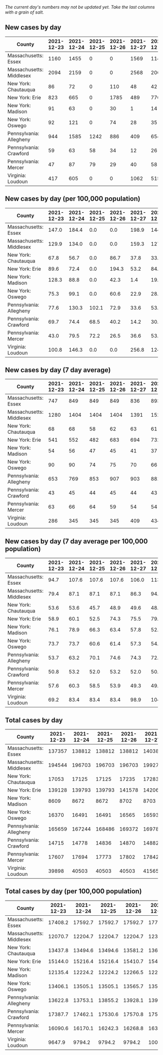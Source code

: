 _The current day's numbers may not be updated yet. Take the last columns with a grain of salt._
## New cases by day

| County | 2021-12-23 | 2021-12-24 | 2021-12-25 | 2021-12-26 | 2021-12-27 | 2021-12-28 | 2021-12-29 |
| --- | --- | --- | --- | --- | --- | --- | --- |
| Massachusetts: Essex | 1160 | 1455 | 0 | 0 | 1569 | 1142 |  |
| Massachusetts: Middlesex | 2094 | 2159 | 0 | 0 | 2568 | 2061 |  |
| New York: Chautauqua | 86 | 72 | 0 | 110 | 48 | 42 |  |
| New York: Erie | 823 | 665 | 0 | 1785 | 489 | 776 |  |
| New York: Madison | 91 | 63 | 0 | 30 | 1 | 14 |  |
| New York: Oswego | 92 | 121 | 0 | 74 | 28 | 35 |  |
| Pennsylvania: Allegheny | 944 | 1585 | 1242 | 886 | 409 | 654 | 1701 |
| Pennsylvania: Crawford | 59 | 63 | 58 | 34 | 12 | 26 | 52 |
| Pennsylvania: Mercer | 47 | 87 | 79 | 29 | 40 | 58 | 58 |
| Virginia: Loudoun | 417 | 605 | 0 | 0 | 1062 | 515 | 671 |

## New cases by day (per 100,000 population)

| County | 2021-12-23 | 2021-12-24 | 2021-12-25 | 2021-12-26 | 2021-12-27 | 2021-12-28 | 2021-12-29 |
| --- | --- | --- | --- | --- | --- | --- | --- |
| Massachusetts: Essex | 147.0 | 184.4 | 0.0 | 0.0 | 198.9 | 144.7 |  |
| Massachusetts: Middlesex | 129.9 | 134.0 | 0.0 | 0.0 | 159.3 | 127.9 |  |
| New York: Chautauqua | 67.8 | 56.7 | 0.0 | 86.7 | 37.8 | 33.1 |  |
| New York: Erie | 89.6 | 72.4 | 0.0 | 194.3 | 53.2 | 84.5 |  |
| New York: Madison | 128.3 | 88.8 | 0.0 | 42.3 | 1.4 | 19.7 |  |
| New York: Oswego | 75.3 | 99.1 | 0.0 | 60.6 | 22.9 | 28.7 |  |
| Pennsylvania: Allegheny | 77.6 | 130.3 | 102.1 | 72.9 | 33.6 | 53.8 | 139.9 |
| Pennsylvania: Crawford | 69.7 | 74.4 | 68.5 | 40.2 | 14.2 | 30.7 | 61.4 |
| Pennsylvania: Mercer | 43.0 | 79.5 | 72.2 | 26.5 | 36.6 | 53.0 | 53.0 |
| Virginia: Loudoun | 100.8 | 146.3 | 0.0 | 0.0 | 256.8 | 124.5 | 162.3 |

## New cases by day (7 day average)

| County | 2021-12-23 | 2021-12-24 | 2021-12-25 | 2021-12-26 | 2021-12-27 | 2021-12-28 | 2021-12-29 |
| --- | --- | --- | --- | --- | --- | --- | --- |
| Massachusetts: Essex | 747 | 849 | 849 | 849 | 836 | 893 |  |
| Massachusetts: Middlesex | 1280 | 1404 | 1404 | 1404 | 1391 | 1526 |  |
| New York: Chautauqua | 68 | 68 | 58 | 62 | 63 | 61 |  |
| New York: Erie | 541 | 552 | 482 | 683 | 694 | 732 |  |
| New York: Madison | 54 | 56 | 47 | 45 | 41 | 37 |  |
| New York: Oswego | 90 | 90 | 74 | 75 | 70 | 66 |  |
| Pennsylvania: Allegheny | 653 | 769 | 853 | 907 | 903 | 881 | 1060 |
| Pennsylvania: Crawford | 43 | 45 | 44 | 45 | 44 | 43 | 43 |
| Pennsylvania: Mercer | 63 | 66 | 64 | 59 | 54 | 54 | 57 |
| Virginia: Loudoun | 286 | 345 | 345 | 345 | 409 | 434 | 467 |

## New cases by day (7 day average per 100,000 population)

| County | 2021-12-23 | 2021-12-24 | 2021-12-25 | 2021-12-26 | 2021-12-27 | 2021-12-28 | 2021-12-29 |
| --- | --- | --- | --- | --- | --- | --- | --- |
| Massachusetts: Essex | 94.7 | 107.6 | 107.6 | 107.6 | 106.0 | 113.2 |  |
| Massachusetts: Middlesex | 79.4 | 87.1 | 87.1 | 87.1 | 86.3 | 94.7 |  |
| New York: Chautauqua | 53.6 | 53.6 | 45.7 | 48.9 | 49.6 | 48.1 |  |
| New York: Erie | 58.9 | 60.1 | 52.5 | 74.3 | 75.5 | 79.7 |  |
| New York: Madison | 76.1 | 78.9 | 66.3 | 63.4 | 57.8 | 52.2 |  |
| New York: Oswego | 73.7 | 73.7 | 60.6 | 61.4 | 57.3 | 54.1 |  |
| Pennsylvania: Allegheny | 53.7 | 63.2 | 70.1 | 74.6 | 74.3 | 72.4 | 87.2 |
| Pennsylvania: Crawford | 50.8 | 53.2 | 52.0 | 53.2 | 52.0 | 50.8 | 50.8 |
| Pennsylvania: Mercer | 57.6 | 60.3 | 58.5 | 53.9 | 49.3 | 49.3 | 52.1 |
| Virginia: Loudoun | 69.2 | 83.4 | 83.4 | 83.4 | 98.9 | 104.9 | 112.9 |

## Total cases by day

| County | 2021-12-23 | 2021-12-24 | 2021-12-25 | 2021-12-26 | 2021-12-27 | 2021-12-28 | 2021-12-29 |
| --- | --- | --- | --- | --- | --- | --- | --- |
| Massachusetts: Essex | 137357 | 138812 | 138812 | 138812 | 140381 | 141523 |  |
| Massachusetts: Middlesex | 194544 | 196703 | 196703 | 196703 | 199271 | 201332 |  |
| New York: Chautauqua | 17053 | 17125 | 17125 | 17235 | 17283 | 17325 |  |
| New York: Erie | 139128 | 139793 | 139793 | 141578 | 142067 | 142843 |  |
| New York: Madison | 8609 | 8672 | 8672 | 8702 | 8703 | 8717 |  |
| New York: Oswego | 16370 | 16491 | 16491 | 16565 | 16593 | 16628 |  |
| Pennsylvania: Allegheny | 165659 | 167244 | 168486 | 169372 | 169781 | 170435 | 172136 |
| Pennsylvania: Crawford | 14715 | 14778 | 14836 | 14870 | 14882 | 14908 | 14960 |
| Pennsylvania: Mercer | 17607 | 17694 | 17773 | 17802 | 17842 | 17900 | 17958 |
| Virginia: Loudoun | 39898 | 40503 | 40503 | 40503 | 41565 | 42080 | 42751 |

## Total cases by day (per 100,000 population)

| County | 2021-12-23 | 2021-12-24 | 2021-12-25 | 2021-12-26 | 2021-12-27 | 2021-12-28 | 2021-12-29 |
| --- | --- | --- | --- | --- | --- | --- | --- |
| Massachusetts: Essex | 17408.2 | 17592.7 | 17592.7 | 17592.7 | 17791.5 | 17936.2 |  |
| Massachusetts: Middlesex | 12070.7 | 12204.7 | 12204.7 | 12204.7 | 12364.0 | 12491.9 |  |
| New York: Chautauqua | 13437.8 | 13494.6 | 13494.6 | 13581.2 | 13619.1 | 13652.2 |  |
| New York: Erie | 15144.0 | 15216.4 | 15216.4 | 15410.7 | 15463.9 | 15548.3 |  |
| New York: Madison | 12135.4 | 12224.2 | 12224.2 | 12266.5 | 12267.9 | 12287.7 |  |
| New York: Oswego | 13406.1 | 13505.1 | 13505.1 | 13565.7 | 13588.7 | 13617.3 |  |
| Pennsylvania: Allegheny | 13622.8 | 13753.1 | 13855.2 | 13928.1 | 13961.7 | 14015.5 | 14155.4 |
| Pennsylvania: Crawford | 17387.7 | 17462.1 | 17530.6 | 17570.8 | 17585.0 | 17615.7 | 17677.2 |
| Pennsylvania: Mercer | 16090.6 | 16170.1 | 16242.3 | 16268.8 | 16305.4 | 16358.4 | 16411.4 |
| Virginia: Loudoun | 9647.9 | 9794.2 | 9794.2 | 9794.2 | 10051.0 | 10175.6 | 10337.8 |
